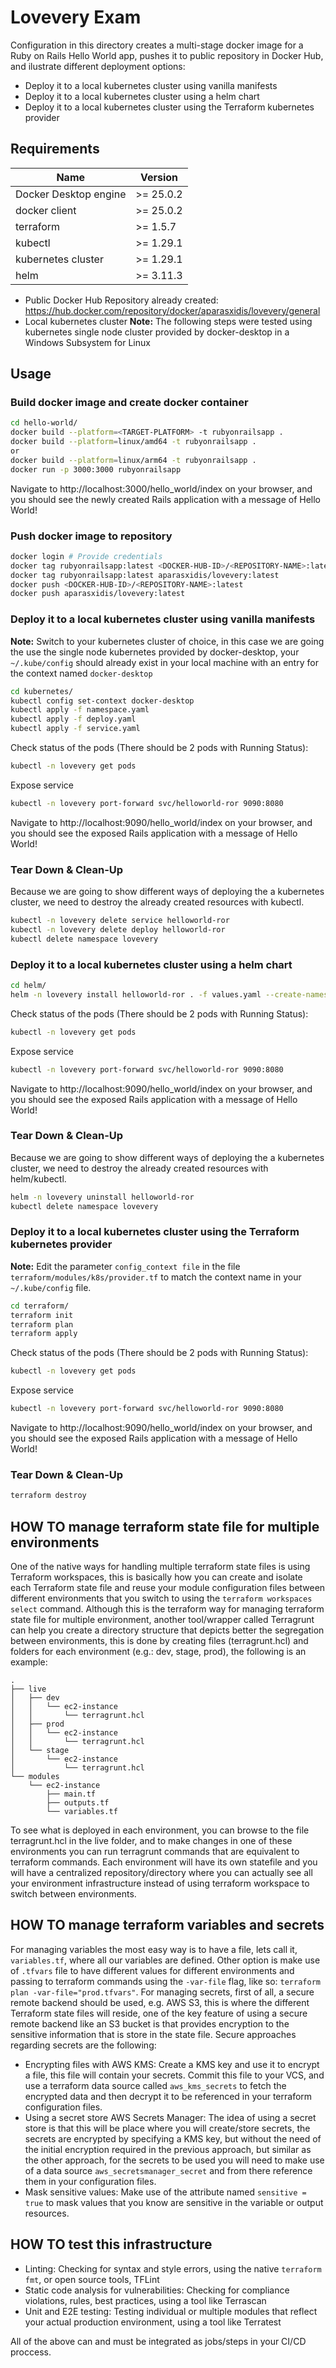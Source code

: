 # Lovevery Exam
Configuration in this directory creates a multi-stage docker image for a Ruby on Rails Hello World app, pushes it to public repository in Docker Hub, and ilustrate different deployment options:
- Deploy it to a local kubernetes cluster using vanilla manifests
- Deploy it to a local kubernetes cluster using a helm chart
- Deploy it to a local kubernetes cluster using the Terraform kubernetes provider
## Requirements

| Name | Version |
|------|---------|
| Docker Desktop engine | >= 25.0.2 |
| docker client | >= 25.0.2 |
| terraform | >= 1.5.7 |
| kubectl | >= 1.29.1 |
| kubernetes cluster | >= 1.29.1 |
| helm | >= 3.11.3 |

- Public Docker Hub Repository already created: https://hub.docker.com/repository/docker/aparasxidis/lovevery/general
- Local kubernetes cluster
**Note:** The following steps were tested using kubernetes single node cluster provided by docker-desktop in a Windows Subsystem for Linux 

## Usage
### Build docker image and create docker container
```sh
cd hello-world/
docker build --platform=<TARGET-PLATFORM> -t rubyonrailsapp .
docker build --platform=linux/amd64 -t rubyonrailsapp .
or
docker build --platform=linux/arm64 -t rubyonrailsapp .
docker run -p 3000:3000 rubyonrailsapp
```
Navigate to http://localhost:3000/hello_world/index on your browser, and you should see the newly created Rails application with a message of Hello World!

### Push docker image to repository
```sh
docker login # Provide credentials
docker tag rubyonrailsapp:latest <DOCKER-HUB-ID>/<REPOSITORY-NAME>:latest
docker tag rubyonrailsapp:latest aparasxidis/lovevery:latest
docker push <DOCKER-HUB-ID>/<REPOSITORY-NAME>:latest
docker push aparasxidis/lovevery:latest
```

### Deploy it to a local kubernetes cluster using vanilla manifests
**Note:** Switch to your kubernetes cluster of choice, in this case we are going the use the single node kubernetes provided by docker-desktop, your ```~/.kube/config``` should already exist in your local machine with an entry for the context named ```docker-desktop```
```sh
cd kubernetes/
kubectl config set-context docker-desktop
kubectl apply -f namespace.yaml
kubectl apply -f deploy.yaml
kubectl apply -f service.yaml
```
Check status of the pods (There should be 2 pods with Running Status):
```sh
kubectl -n lovevery get pods
```
Expose service
```sh
kubectl -n lovevery port-forward svc/helloworld-ror 9090:8080
```
Navigate to http://localhost:9090/hello_world/index on your browser, and you should see the exposed Rails application with a message of Hello World!

### Tear Down & Clean-Up
Because we are going to show different ways of deploying the a kubernetes cluster, we need to destroy the already created resources with kubectl.
```sh
kubectl -n lovevery delete service helloworld-ror
kubectl -n lovevery delete deploy helloworld-ror
kubectl delete namespace lovevery
```

### Deploy it to a local kubernetes cluster using a helm chart
```sh
cd helm/
helm -n lovevery install helloworld-ror . -f values.yaml --create-namespace
```
Check status of the pods (There should be 2 pods with Running Status):
```sh
kubectl -n lovevery get pods
```
Expose service
```sh
kubectl -n lovevery port-forward svc/helloworld-ror 9090:8080
```
Navigate to http://localhost:9090/hello_world/index on your browser, and you should see the exposed Rails application with a message of Hello World!

### Tear Down & Clean-Up
Because we are going to show different ways of deploying the a kubernetes cluster, we need to destroy the already created resources with helm/kubectl.
```sh
helm -n lovevery uninstall helloworld-ror
kubectl delete namespace lovevery
```
### Deploy it to a local kubernetes cluster using the Terraform kubernetes provider
**Note:** Edit the parameter ```config_context file``` in the file ```terraform/modules/k8s/provider.tf``` to match the context name in your ```~/.kube/config``` file.
```sh
cd terraform/
terraform init
terraform plan
terraform apply
```
Check status of the pods (There should be 2 pods with Running Status):
```sh
kubectl -n lovevery get pods
```
Expose service
```sh
kubectl -n lovevery port-forward svc/helloworld-ror 9090:8080
```
Navigate to http://localhost:9090/hello_world/index on your browser, and you should see the exposed Rails application with a message of Hello World!
### Tear Down & Clean-Up
```sh
terraform destroy
```
## HOW TO manage terraform state file for multiple environments
One of the native ways for handling multiple terraform state files is using Terraform workspaces, this is basically how you can create and isolate each Terraform state file and reuse your module configuration files between different environments that you switch to using the ```terraform workspaces select``` command. Although this is the terraform way for managing terraform state file for multiple environment, another tool/wrapper called Terragrunt can help you create a directory structure that depicts better the segregation between environments, this is done by creating files (terragrunt.hcl) and folders for each environment (e.g.: dev, stage, prod), the following is an example:
```
.
├── live
│   ├── dev
│   │   └── ec2-instance
│   │       └── terragrunt.hcl
│   ├── prod
│   │   └── ec2-instance
│   │       └── terragrunt.hcl
│   └── stage
│       └── ec2-instance
│           └── terragrunt.hcl
└── modules
    └── ec2-instance
        ├── main.tf
        ├── outputs.tf
        └── variables.tf
```
To see what is deployed in each environment, you can browse to the file terragrunt.hcl in the live folder, and to make changes in one of these environments you can run terragrunt commands that are equivalent to terraform commands. Each environment will have its own statefile and you will have a centralized repository/directory where you can actually see all your environment infrastructure instead of using terraform workspace to switch between environments.

## HOW TO manage terraform variables and secrets
For managing variables the most easy way is to have a file, lets call it, ```variables.tf```, where all our variables are defined. Other option is make use of ```.tfvars``` file to have different values for different environments and passing to terraform commands using the ```-var-file``` flag, like so: ```terraform plan -var-file="prod.tfvars"```.
For managing secrets, first of all, a secure remote backend should be used, e.g. AWS S3, this is where the different Terraform state files will reside, one of the key feature of using a secure remote backend like an S3 bucket is that provides encryption to the sensitive information that is store in the state file.
Secure approaches regarding secrets are the following:
- Encrypting files with AWS KMS: Create a KMS key and use it to encrypt a file, this file will contain your secrets. Commit this file to your VCS, and use a terraform data source called ```aws_kms_secrets``` to fetch the encrypted data and then decrypt it to be referenced in your terraform configuration files.
- Using a secret store AWS Secrets Manager: The idea of using a secret store is that this will be place where you will create/store secrets, the secrets are encrypted by specifying a KMS key, but without the need of the initial encryption required in the previous approach, but similar as the other approach, for the secrets to be used you will need to make use of a data source ```aws_secretsmanager_secret``` and from there reference them in your configuration files.
- Mask sensitive values: Make use of the attribute named ```sensitive = true``` to mask values that you know are sensitive in the variable or output resources.

## HOW TO test this infrastructure
- Linting: Checking for syntax and style errors, using the native ```terraform fmt```, or open source tools, TFLint
- Static code analysis for vulnerabilities: Checking for compliance violations, rules, best practices, using a tool like Terrascan
- Unit and E2E testing: Testing individual or multiple modules that reflect your actual production environment, using a tool like Terratest

All of the above can and must be integrated as jobs/steps in your CI/CD proccess.
